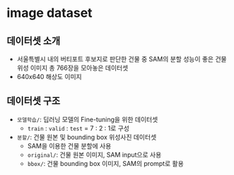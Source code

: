 # image dataset

## 데이터셋 소개
- 서울특별시 내의 버티포트 후보지로 판단한 건물 중 SAM의 분할 성능이 좋은 건물 위성 이미지 총 766장을 모아놓은 데이터셋
- 640x640 해상도 이미지

## 데이터셋 구조
- `모델학습/`: 딥러닝 모델의 Fine-tuning을 위한 데이터셋
  - `train` : `valid` : `test` = 7 : 2 : 1로 구성
- `분할/`: 건물 원본 및 bounding box 위성사진 데이터셋
  - SAM을 이용한 건물 분할에 사용
  - `original/`: 건물 원본 이미지, SAM input으로 사용
  - `bbox/`: 건물 bounding box 이미지, SAM의 prompt로 활용
